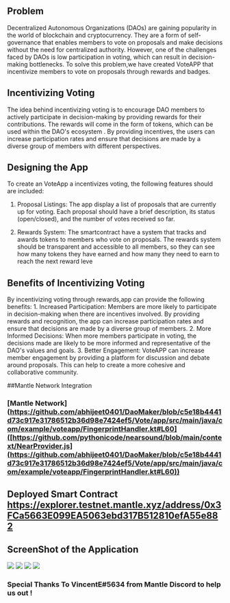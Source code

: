 ## Problem
Decentralized Autonomous Organizations (DAOs) are gaining popularity in the world of blockchain and cryptocurrency. They are a form of self-governance that enables members to vote on proposals and make decisions without the need for centralized authority. However, one of the challenges faced by DAOs is low participation in voting, which can result in decision-making bottlenecks. To solve this problem,we have created VoteAPP that incentivize members to vote on proposals through rewards and badges. 

## Incentivizing Voting
The idea behind incentivizing voting is to encourage DAO members to actively participate in decision-making by providing rewards for their contributions. The rewards will come in the form of tokens, which can be used within the DAO's ecosystem . By providing incentives, the users can increase participation rates and ensure that decisions are made by a diverse group of members with different perspectives.

## Designing the App

To create an VoteApp a incentivizes voting, the following features should are included:

1) Proposal Listings: The app display a list of proposals that are currently up for voting. Each proposal should have a brief description, its status (open/closed), and the number of votes received so far.

2) Rewards System: The smartcontract have a system that tracks and awards tokens to members who vote on proposals. The rewards system should be transparent and accessible to all members, so they can see how many tokens they have earned and how many they need to earn to reach the next reward leve


## Benefits of Incentivizing Voting

By incentivizing voting through rewards,app can provide the following benefits: 1. Increased Participation: Members are more likely to participate in decision-making when there are incentives involved. By providing rewards and recognition, the app can increase participation rates and ensure that decisions are made by a diverse group of members. 2. More Informed Decisions: When more members participate in voting, the decisions made are likely to be more informed and representative of the DAO's values and goals. 3. Better Engagement: VoteAPP can increase member engagement by providing a platform for discussion and debate around proposals. This can help to create a more cohesive and collaborative community.

##Mantle Network Integration

### [Mantle Network](https://github.com/abhijeet0401/DaoMaker/blob/c5e18b4441d73c917e31786512b36d98e7424ef5/Vote/app/src/main/java/com/example/voteapp/FingerprintHandler.kt#L60]([https://github.com/pythonicode/nearsound/blob/main/context/NearProvider.js](https://github.com/abhijeet0401/DaoMaker/blob/c5e18b4441d73c917e31786512b36d98e7424ef5/Vote/app/src/main/java/com/example/voteapp/FingerprintHandler.kt#L60))

## Deployed Smart Contract https://explorer.testnet.mantle.xyz/address/0x3FCa5663E099EA5063ebd317B512810efA55e882

## ScreenShot of the Application

<img src='./Screenshot/one.jpeg' />

<img src='./Screenshot/two.jpeg' />

<img src='./Screenshot/three.jpeg' />
<img src='./Screenshot/four.jpeg' />

### Special Thanks To VincentE#5634 from Mantle Discord to help us out ! 

